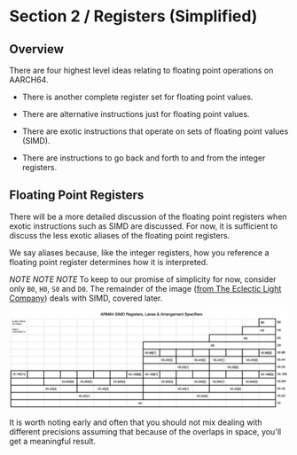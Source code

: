 # Section 2 / Registers (Simplified)

## Overview

There are four highest level ideas relating to floating point operations
on AARCH64.

* There is another complete register set for floating point values.

* There are alternative instructions just for floating point values.

* There are exotic instructions that operate on sets of floating point
  values (SIMD).

* There are instructions to go back and forth to and from the integer
  registers.

## Floating Point Registers

There will be a more detailed discussion of the floating point registers
when exotic instructions such as SIMD are discussed. For now, it is
sufficient to discuss the less exotic aliases of the floating point
registers.

We say aliases because, like the integer registers, how you reference a
floating point register determines how it is interpreted.

*NOTE NOTE NOTE* To keep to our promise of simplicity for now, consider only
`B0`, `H0`, `S0` and `D0`. The remainder of the image ([from The Eclectic Light
Company](https://eclecticlight.co/2021/08/23/code-in-arm-assembly-lanes-and-loads-in-neon/))
deals with SIMD, covered later.

![regs](simdlanes.jpg)

It is worth noting early and often that you should not mix dealing
with different precisions assuming that because of the overlaps in
space, you'll get a meaningful result.
